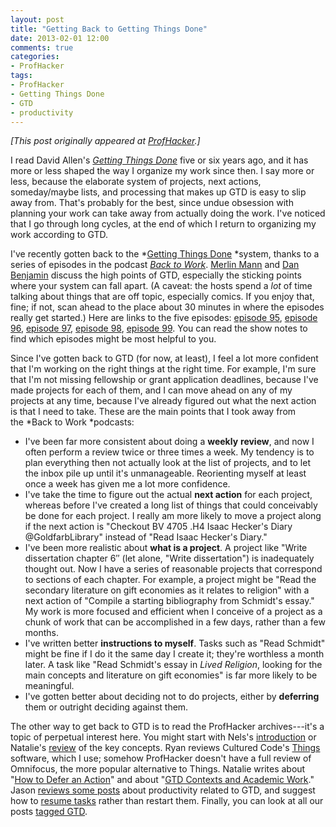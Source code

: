 ```yaml
---
layout: post
title: "Getting Back to Getting Things Done"
date: 2013-02-01 12:00
comments: true
categories: 
- ProfHacker
tags: 
- ProfHacker
- Getting Things Done
- GTD
- productivity
---
```


*[This post originally appeared at [ProfHacker][].]*

I read David Allen's *[Getting Things Done][]* five or six years ago,
and it has more or less shaped the way I organize my work since then. I
say more or less, because the elaborate system of projects, next
actions, someday/maybe lists, and processing that makes up GTD is easy
to slip away from. That's probably for the best, since undue obsession
with planning your work can take away from actually doing the work. I've
noticed that I go through long cycles, at the end of which I return to
organizing my work according to GTD.

I've recently gotten back to the *[Getting Things Done][] *system,
thanks to a series of episodes in the podcast *[Back to Work][]*.
[Merlin Mann][] and [Dan Benjamin][] discuss the high points of GTD,
especially the sticking points where your system can fall apart. (A
caveat: the hosts spend a *lot* of time talking about things that are
off topic, especially comics. If you enjoy that, fine; if not, scan
ahead to the place about 30 minutes in where the episodes really get
started.) Here are links to the five episodes: [episode 95][], [episode
96][], [episode 97][], [episode 98][], [episode 99][]. You can read the
show notes to find which episodes might be most helpful to you.

Since I've gotten back to GTD (for now, at least), I feel a lot more
confident that I'm working on the right things at the right time. For
example, I'm sure that I'm not missing fellowship or grant application
deadlines, because I've made projects for each of them, and I can move
ahead on any of my projects at any time, because I've already figured
out what the next action is that I need to take. These are the main
points that I took away from the *Back to Work *podcasts:

-   I've been far more consistent about doing a **weekly** **review**,
    and now I often perform a review twice or three times a week. My
    tendency is to plan everything then not actually look at the list of
    projects, and to let the inbox pile up until it's unmanageable.
    Reorienting myself at least once a week has given me a lot more
    confidence.
-   I've take the time to figure out the actual **next action** for each
    project, whereas before I've created a long list of things that
    could conceivably be done for each project. I really am more likely
    to move a project along if the next action is "Checkout BV 4705 .H4
    Isaac Hecker's Diary \@GoldfarbLibrary" instead of "Read Isaac
    Hecker's Diary."
-   I've been more realistic about **what is a project**. A project like
    "Write dissertation chapter 6″ (let alone, "Write dissertation") is
    inadequately thought out. Now I have a series of reasonable projects
    that correspond to sections of each chapter. For example, a project
    might be "Read the secondary literature on gift economies as it
    relates to religion" with a next action of "Compile a starting
    bibliography from Schmidt's essay." My work is more focused and
    efficient when I conceive of a project as a chunk of work that can
    be accomplished in a few days, rather than a few months.
-   I've written better **instructions to myself**. Tasks such as "Read
    Schmidt" might be fine if I do it the same day I create it; they're
    worthless a month later. A task like "Read Schmidt's essay in *Lived
    Religion*, looking for the main concepts and literature on gift
    economies" is far more likely to be meaningful.
-   I've gotten better about deciding not to do projects, either
    by **deferring** them or outright deciding against them.

The other way to get back to GTD is to read the ProfHacker archives---it's
a topic of perpetual interest here. You might start with Nels's
[introduction][] or Natalie's [review][] of the key concepts. Ryan
reviews Cultured Code's [Things][] software, which I use; somehow
ProfHacker doesn't have a full review of Omnifocus, the more popular
alternative to Things. Natalie writes about "[How to Defer an Action][]"
and about "[GTD Contexts and Academic Work][]." Jason [reviews some
posts][] about productivity related to GTD, and suggest how to [resume
tasks][] rather than restart them. Finally, you can look at all our
posts [tagged GTD][].

  [ProfHacker]: http://chronicle.com/blogs/profhacker/getting-back-to-getting-things-done/45741
  [Getting Things Done]: https://www.amazon.com/dp/0142000280/ref=as_li_ss_til?tag=backwardglance-20&amp;camp=0&amp;creative=0&amp;linkCode=as4&amp;creativeASIN=0142000280&amp;adid=1DNHPJFYBDXHARCWGQFF&amp;
  [Back to Work]: http://5by5.tv/b2w/
  [Merlin Mann]: http://www.merlinmann.com/
  [Dan Benjamin]: http://benjamin.org/dan/
  [episode 95]: http://5by5.tv/b2w/95
  [episode 96]: http://5by5.tv/b2w/96
  [episode 97]: http://5by5.tv/b2w/97
  [episode 98]: http://5by5.tv/b2w/98
  [episode 99]: http://5by5.tv/b2w/99
  [introduction]: http://chronicle.com/blogPost/An-Introduction-to-GTD/22719/
  [review]: http://chronicle.com/blogs/profhacker/from-the-archives-getting-things-done/24742
  [Things]: http://chronicle.com/blogs/profhacker/putting-the-things-in-gtd-managing-an-academic-life-with-cultured-codes-things/22908
  [How to Defer an Action]: http://chronicle.com/blogs/profhacker/how-to-defer-an-action-gtd/42858
  [GTD Contexts and Academic Work]: http://chronicle.com/blogs/profhacker/gtd-contextsacademic-work/22767
  [reviews some posts]: http://chronicle.com/blogs/profhacker/five-recent-developments-in-getting-things-done/40547
  [resume tasks]: http://chronicle.com/blogs/profhacker/resume-not-restart/41243
  [tagged GTD]: https://chronicle.com/blogs/profhacker/tag/gtd
